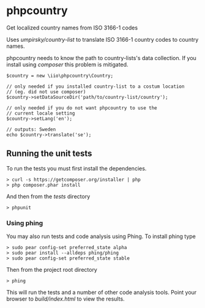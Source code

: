 phpcountry
==========

Get localized country names from ISO 3166-1 codes

Uses *umpirsky/country-list* to translate ISO 3166-1 country codes
to country names.

phpcountry needs to know the path to country-lists's data collection. If
you install using *composer* this problem is mitigated.

    $country = new \iio\phpcountry\Country;

    // only needed if you installed country-list to a costum location
    // (eg. did not use composer)
    $country->setDataSourceDir('path/to/country-list/country');

    // only needed if you do not want phpcountry to use the
    // current locale setting
    $country->setLang('en');

    // outputs: Sweden
    echo $country->translate('se');


## Running the unit tests

To run the tests you must first install the dependencies.

    > curl -s https://getcomposer.org/installer | php
    > php composer.phar install

And then from the *tests* directory

    > phpunit

### Using phing

You may also run tests and code analysis using Phing. To install phing type

    > sudo pear config-set preferred_state alpha
    > sudo pear install --alldeps phing/phing
    > sudo pear config-set preferred_state stable

Then from the project root directory

    > phing

This will run the tests and a number of other code analysis tools. Point your
browser to *build/index.html* to view the results.

